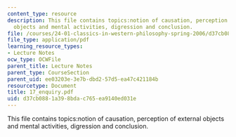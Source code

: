 ```yaml
---
content_type: resource
description: This file contains topics:notion of causation, perception of external
  objects and mental activities, digression and conclusion.
file: /courses/24-01-classics-in-western-philosophy-spring-2006/d37cb0881a398bdac765ea9140ed031e_17_enquiry.pdf
file_type: application/pdf
learning_resource_types:
- Lecture Notes
ocw_type: OCWFile
parent_title: Lecture Notes
parent_type: CourseSection
parent_uid: ee03203e-3e7b-dbd2-57d5-ea47c421184b
resourcetype: Document
title: 17_enquiry.pdf
uid: d37cb088-1a39-8bda-c765-ea9140ed031e
---
```

This file contains topics:notion of causation, perception of external objects and mental activities, digression and conclusion.

